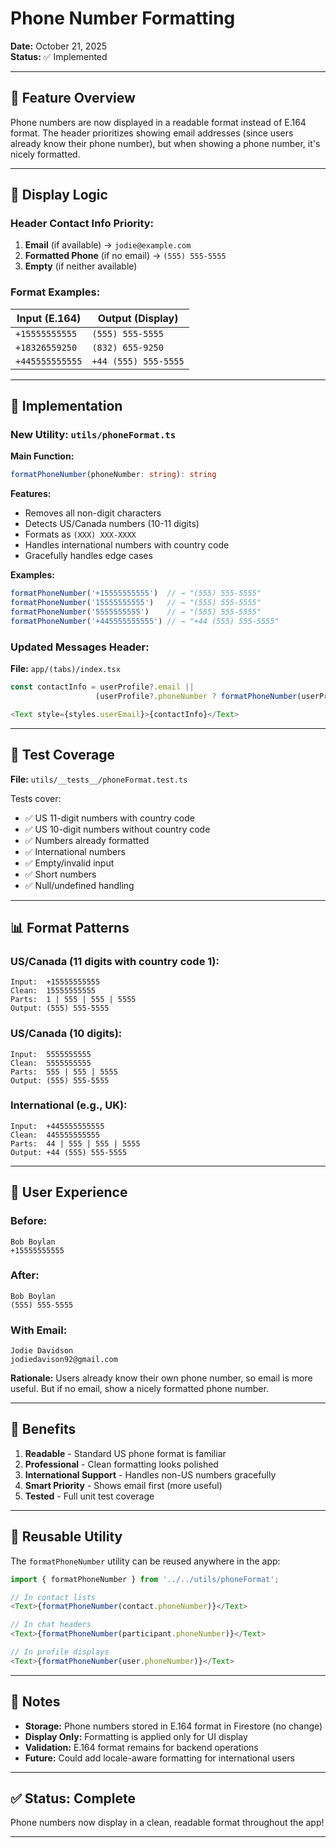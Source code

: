 # Phone Number Formatting

**Date:** October 21, 2025  
**Status:** ✅ Implemented

---

## 🎯 **Feature Overview**

Phone numbers are now displayed in a readable format instead of E.164 format. The header prioritizes showing email addresses (since users already know their phone number), but when showing a phone number, it's nicely formatted.

---

## 📱 **Display Logic**

### Header Contact Info Priority:
1. **Email** (if available) → `jodie@example.com`
2. **Formatted Phone** (if no email) → `(555) 555-5555`
3. **Empty** (if neither available)

### Format Examples:

| Input (E.164) | Output (Display) |
|---------------|------------------|
| `+15555555555` | `(555) 555-5555` |
| `+18326559250` | `(832) 655-9250` |
| `+445555555555` | `+44 (555) 555-5555` |

---

## 🔧 **Implementation**

### New Utility: `utils/phoneFormat.ts`

**Main Function:**
```typescript
formatPhoneNumber(phoneNumber: string): string
```

**Features:**
- Removes all non-digit characters
- Detects US/Canada numbers (10-11 digits)
- Formats as `(XXX) XXX-XXXX`
- Handles international numbers with country code
- Gracefully handles edge cases

**Examples:**
```typescript
formatPhoneNumber('+15555555555')  // → "(555) 555-5555"
formatPhoneNumber('15555555555')   // → "(555) 555-5555"
formatPhoneNumber('5555555555')    // → "(555) 555-5555"
formatPhoneNumber('+445555555555') // → "+44 (555) 555-5555"
```

### Updated Messages Header:

**File:** `app/(tabs)/index.tsx`

```typescript
const contactInfo = userProfile?.email || 
                   (userProfile?.phoneNumber ? formatPhoneNumber(userProfile.phoneNumber) : '');

<Text style={styles.userEmail}>{contactInfo}</Text>
```

---

## 🧪 **Test Coverage**

**File:** `utils/__tests__/phoneFormat.test.ts`

Tests cover:
- ✅ US 11-digit numbers with country code
- ✅ US 10-digit numbers without country code
- ✅ Numbers already formatted
- ✅ International numbers
- ✅ Empty/invalid input
- ✅ Short numbers
- ✅ Null/undefined handling

---

## 📊 **Format Patterns**

### US/Canada (11 digits with country code 1):
```
Input:  +15555555555
Clean:  15555555555
Parts:  1 | 555 | 555 | 5555
Output: (555) 555-5555
```

### US/Canada (10 digits):
```
Input:  5555555555
Clean:  5555555555
Parts:  555 | 555 | 5555
Output: (555) 555-5555
```

### International (e.g., UK):
```
Input:  +445555555555
Clean:  445555555555
Parts:  44 | 555 | 555 | 5555
Output: +44 (555) 555-5555
```

---

## 🎨 **User Experience**

### Before:
```
Bob Boylan
+15555555555
```

### After:
```
Bob Boylan
(555) 555-5555
```

### With Email:
```
Jodie Davidson
jodiedavison92@gmail.com
```

**Rationale:** Users already know their own phone number, so email is more useful. But if no email, show a nicely formatted phone number.

---

## 🚀 **Benefits**

1. **Readable** - Standard US phone format is familiar
2. **Professional** - Clean formatting looks polished
3. **International Support** - Handles non-US numbers gracefully
4. **Smart Priority** - Shows email first (more useful)
5. **Tested** - Full unit test coverage

---

## 🔄 **Reusable Utility**

The `formatPhoneNumber` utility can be reused anywhere in the app:

```typescript
import { formatPhoneNumber } from '../../utils/phoneFormat';

// In contact lists
<Text>{formatPhoneNumber(contact.phoneNumber)}</Text>

// In chat headers
<Text>{formatPhoneNumber(participant.phoneNumber)}</Text>

// In profile displays
<Text>{formatPhoneNumber(user.phoneNumber)}</Text>
```

---

## 📝 **Notes**

- **Storage:** Phone numbers stored in E.164 format in Firestore (no change)
- **Display Only:** Formatting is applied only for UI display
- **Validation:** E.164 format remains for backend operations
- **Future:** Could add locale-aware formatting for international users

---

## ✅ **Status: Complete**

Phone numbers now display in a clean, readable format throughout the app!

---

